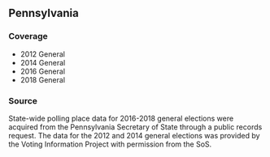 ## Pennsylvania

### Coverage

- 2012 General
- 2014 General
- 2016 General
- 2018 General

### Source

State-wide polling place data for 2016-2018 general elections were acquired from the Pennsylvania Secretary of State through a public records request. The data for the 2012 and 2014 general elections was provided by the Voting Information Project with permission from the SoS.